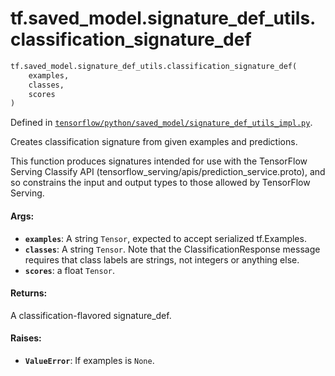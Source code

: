 <div itemscope itemtype="http://developers.google.com/ReferenceObject">
<meta itemprop="name" content="tf.saved_model.signature_def_utils.classification_signature_def" />
<meta itemprop="path" content="Stable" />
</div>

# tf.saved_model.signature_def_utils.classification_signature_def

``` python
tf.saved_model.signature_def_utils.classification_signature_def(
    examples,
    classes,
    scores
)
```



Defined in [`tensorflow/python/saved_model/signature_def_utils_impl.py`](https://www.tensorflow.org/code/tensorflow/python/saved_model/signature_def_utils_impl.py).

Creates classification signature from given examples and predictions.

This function produces signatures intended for use with the TensorFlow Serving
Classify API (tensorflow_serving/apis/prediction_service.proto), and so
constrains the input and output types to those allowed by TensorFlow Serving.

#### Args:

* <b>`examples`</b>: A string `Tensor`, expected to accept serialized tf.Examples.
* <b>`classes`</b>: A string `Tensor`.  Note that the ClassificationResponse message
    requires that class labels are strings, not integers or anything else.
* <b>`scores`</b>: a float `Tensor`.


#### Returns:

A classification-flavored signature_def.


#### Raises:

* <b>`ValueError`</b>: If examples is `None`.